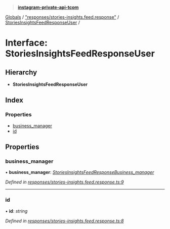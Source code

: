 > **[instagram-private-api-tcom](../README.md)**

[Globals](../README.md) / ["responses/stories-insights.feed.response"](../modules/_responses_stories_insights_feed_response_.md) / [StoriesInsightsFeedResponseUser](_responses_stories_insights_feed_response_.storiesinsightsfeedresponseuser.md) /

# Interface: StoriesInsightsFeedResponseUser

## Hierarchy

* **StoriesInsightsFeedResponseUser**

## Index

### Properties

* [business_manager](_responses_stories_insights_feed_response_.storiesinsightsfeedresponseuser.md#business_manager)
* [id](_responses_stories_insights_feed_response_.storiesinsightsfeedresponseuser.md#id)

## Properties

###  business_manager

• **business_manager**: *[StoriesInsightsFeedResponseBusiness_manager](_responses_stories_insights_feed_response_.storiesinsightsfeedresponsebusiness_manager.md)*

*Defined in [responses/stories-insights.feed.response.ts:9](https://github.com/cuonglnhust/instagram-private-api-tcom/blob/3e16058/src/responses/stories-insights.feed.response.ts#L9)*

___

###  id

• **id**: *string*

*Defined in [responses/stories-insights.feed.response.ts:8](https://github.com/cuonglnhust/instagram-private-api-tcom/blob/3e16058/src/responses/stories-insights.feed.response.ts#L8)*